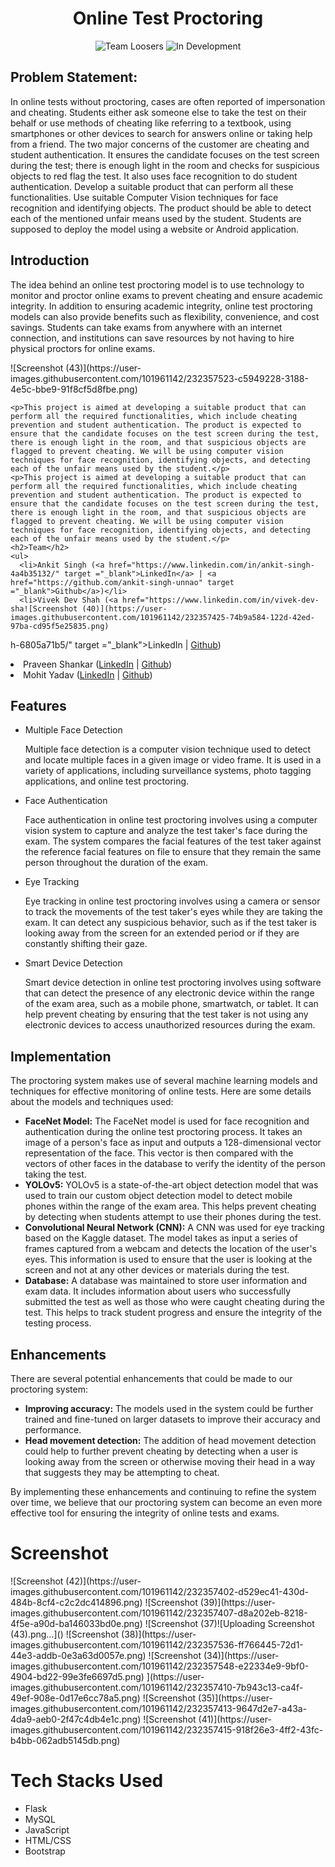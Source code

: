 <h1 align="center">Online Test Proctoring</h1>

<p align="center">
  <img src="https://img.shields.io/badge/Team-Loosers-orange" alt="Team Loosers">
  <img src="https://img.shields.io/badge/Status-In%20Development-green" alt="In Development">
</p>
    <h2>Problem Statement:</h2>
    <p>In online tests without proctoring, cases are often reported of impersonation and cheating. Students either ask someone else to take the test on their behalf or use methods of cheating like referring to a textbook, using smartphones or other devices to search for answers online or taking help from a friend. The two major concerns of the customer are cheating and student authentication. It ensures the candidate focuses on the test screen during the test; there is enough light in the room and checks for suspicious objects to red flag the test. It also uses face recognition to do student authentication. Develop a suitable product that can perform all these functionalities. Use suitable Computer Vision techniques for face recognition and identifying objects. The product should be able to detect each of the mentioned unfair means used by the student. Students are supposed to deploy the model using a website or Android application.</p>
    <h2>Introduction</h2>
    <p>The idea behind an online test proctoring model is to use technology to monitor and proctor online exams to prevent cheating and ensure academic integrity. In addition to ensuring academic integrity, online test proctoring models can also provide benefits such as flexibility, convenience, and cost savings. Students can take exams from anywhere with an internet connection, and institutions can save resources by not having to hire physical proctors for online exams.</p>![Screenshot (43)](https://user-images.githubusercontent.com/101961142/232357523-c5949228-3188-4e5c-bbe9-91f8cf5d8fbe.png)

    <p>This project is aimed at developing a suitable product that can perform all the required functionalities, which include cheating prevention and student authentication. The product is expected to ensure that the candidate focuses on the test screen during the test, there is enough light in the room, and that suspicious objects are flagged to prevent cheating. We will be using computer vision techniques for face recognition, identifying objects, and detecting each of the unfair means used by the student.</p>
    <p>This project is aimed at developing a suitable product that can perform all the required functionalities, which include cheating prevention and student authentication. The product is expected to ensure that the candidate focuses on the test screen during the test, there is enough light in the room, and that suspicious objects are flagged to prevent cheating. We will be using computer vision techniques for face recognition, identifying objects, and detecting each of the unfair means used by the student.</p>
    <h2>Team</h2>
    <ul>
      <li>Ankit Singh (<a href="https://www.linkedin.com/in/ankit-singh-4a4b35132/" target ="_blank">LinkedIn</a> | <a href="https://github.com/ankit-singh-unnao" target ="_blank">Github</a>)</li>
      <li>Vivek Dev Shah (<a href="https://www.linkedin.com/in/vivek-dev-sha![Screenshot (40)](https://user-images.githubusercontent.com/101961142/232357425-74b9a584-122d-42ed-97ba-cd95f5e25835.png)
h-6805a71b5/" target ="_blank">LinkedIn</a> | <a href="https://github.com/vivekdevshah" target ="_blank">Github</a>)</li>
      <li>Praveen Shankar (<a href="https://www.linkedin.com/in/praveen-shankar-096630212/" target ="_blank">LinkedIn</a> | <a href="https://github.com/praveen-shankar" target ="_blank">Github</a>)</li>
      <li>Mohit Yadav (<a href="https://www.linkedin.com/in/mohit-yadav-9a045b207/" target ="_blank">LinkedIn</a> | <a href="https://github.com/mohit-yadav-97" target ="_blank">Github</a>)</li>
    </ul>
    <h2>Features</h2>
	<ul>
		<li>Multiple Face Detection</li>
		<p>Multiple face detection is a computer vision technique used to detect and locate multiple faces in a given image or video frame. It is used in a variety of applications, including surveillance systems, photo tagging applications, and online test proctoring.</p>
		<li>Face Authentication</li>
		<p>Face authentication in online test proctoring involves using a computer vision system to capture and analyze the test taker's face during the exam. The system compares the facial features of the test taker against the reference facial features on file to ensure that they remain the same person throughout the duration of the exam.</p>
		<li>Eye Tracking</li>
		<p>Eye tracking in online test proctoring involves using a camera or sensor to track the movements of the test taker's eyes while they are taking the exam. It can detect any suspicious behavior, such as if the test taker is looking away from the screen for an extended period or if they are constantly shifting their gaze.</p>
		<li>Smart Device Detection</li>
		<p>Smart device detection in online test proctoring involves using software that can detect the presence of any electronic device within the range of the exam area, such as a mobile phone, smartwatch, or tablet. It can help prevent cheating by ensuring that the test taker is not using any electronic devices to access unauthorized resources during the exam.</p>
	</ul>
	 <h2>Implementation</h2>
<p>The proctoring system makes use of several machine learning models and techniques for effective monitoring of online tests. Here are some details about the models and techniques used:</p>
<ul>
  <li><strong>FaceNet Model:</strong> The FaceNet model is used for face recognition and authentication during the online test proctoring process. It takes an image of a person's face as input and outputs a 128-dimensional vector representation of the face. This vector is then compared with the vectors of other faces in the database to verify the identity of the person taking the test.</li>
  <li><strong>YOLOv5:</strong> YOLOv5 is a state-of-the-art object detection model that was used to train our custom object detection model to detect mobile phones within the range of the exam area. This helps prevent cheating by detecting when students attempt to use their phones during the test.</li>
  <li><strong>Convolutional Neural Network (CNN):</strong> A CNN was used for eye tracking based on the Kaggle dataset. The model takes as input a series of frames captured from a webcam and detects the location of the user's eyes. This information is used to ensure that the user is looking at the screen and not at any other devices or materials during the test.</li>
  <li><strong>Database:</strong> A database was maintained to store user information and exam data. It includes information about users who successfully submitted the test as well as those who were caught cheating during the test. This helps to track student progress and ensure the integrity of the testing process.</li>
</ul>
<h2>Enhancements</h2>
<p>There are several potential enhancements that could be made to our proctoring system:</p>
<ul>
  <li><strong>Improving accuracy:</strong> The models used in the system could be further trained and fine-tuned on larger datasets to improve their accuracy and performance.</li>
  <li><strong>Head movement detection:</strong> The addition of head movement detection could help to further prevent cheating by detecting when a user is looking away from the screen or otherwise moving their head in a way that suggests they may be attempting to cheat.</li>
</ul>
<p>By implementing these enhancements and continuing to refine the system over time, we believe that our proctoring system can become an even more effective tool for ensuring the integrity of online tests and exams.</p>
<h1>Screenshot</h1>
	![Screenshot (42)](https://user-images.githubusercontent.com/101961142/232357402-d529ec41-430d-484b-8cf4-c2c2dc414896.png)
![Screenshot (39)](https://user-images.githubusercontent.com/101961142/232357407-d8a202eb-8218-4f5e-a90d-ba146033bd0e.png)
![Screenshot (37)![Uploading Screenshot (43).png…]()
![Screenshot (38)](https://user-images.githubusercontent.com/101961142/232357536-ff766445-72d1-44e3-addb-0e3a63d0057e.png)
![Screenshot (34)](https://user-images.githubusercontent.com/101961142/232357548-e22334e9-9bf0-4904-bd22-99e3fe6697d5.png)
](https://user-images.githubusercontent.com/101961142/232357410-7b943c13-ca4f-49ef-908e-0d17e6cc78a5.png)
![Screenshot (35)](https://user-images.githubusercontent.com/101961142/232357413-9647d2e7-a43a-4da9-aeb0-2f47c4db4e1c.png)
![Screenshot (41)](https://user-images.githubusercontent.com/101961142/232357415-918f26e3-4ff2-43fc-b4bb-062adb5145db.png)

<h1>Tech Stacks Used</h1>
	<ul>
		<li>Flask</li>
		<li>MySQL</li>
		<li>JavaScript</li>
		<li>HTML/CSS</li>
		<li>Bootstrap</li>
	</ul>
